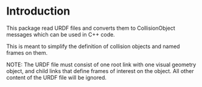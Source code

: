 # Introduction

This package read URDF files and converts them to CollisionObject messages which can be used in C++ code.

This is meant to simplify the definition of collision objects and named frames on them.

NOTE: The URDF file must consist of one root link with one visual geometry object, and child links that define frames of interest on the object. All other content of the URDF file will be ignored.
